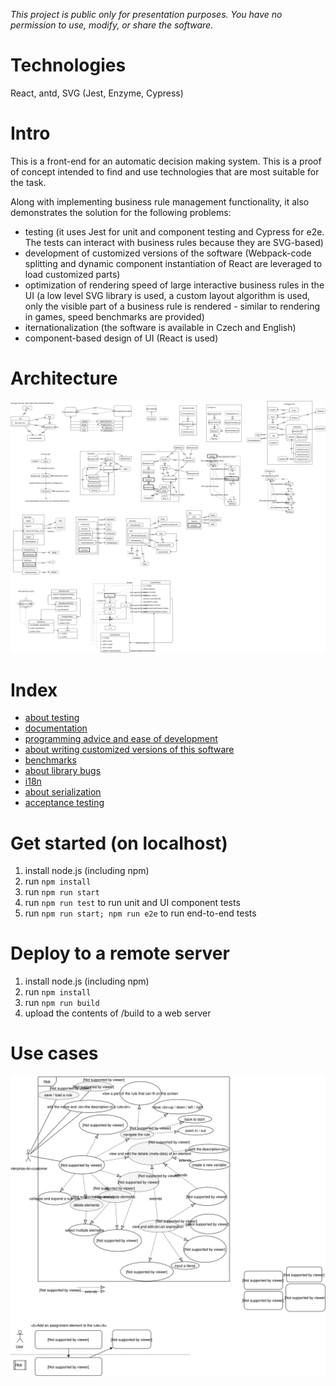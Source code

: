 *This project is public only for presentation purposes. You have no permission to use, modify, or share the software.*

# Technologies
React, antd, SVG (Jest, Enzyme, Cypress)

# Intro
This is a front-end for an automatic decision making system. This is a proof of concept intended to find and use technologies that are most suitable for the task.

Along with implementing business rule management functionality, it also demonstrates the solution for the following problems:
- testing (it uses Jest for unit and component testing and Cypress for e2e. The tests can interact with business rules because they are SVG-based)
- development of customized versions of the software (Webpack-code splitting and dynamic component instantiation of React are leveraged to load customized parts)
- optimization of rendering speed of large interactive business rules in the UI (a low level SVG library is used, a custom layout algorithm is used, only the visible part of a business rule is rendered - similar to rendering in games, speed benchmarks are provided)
- iternationalization (the software is available in Czech and English)
- component-based design of UI (React is used)

# Architecture
![architecture.svg](architecture.svg)

# Index
- [about testing](readme-testing.md)
- [documentation](readme-doc.md)
- [programming advice and ease of development](readme-tech-advice.md)
- [about writing customized versions of this software](readme-customize.md)
- [benchmarks](src/_benchmark/readme.md)
- [about library bugs](readme-debt.md)
- [i18n](readme-i18n.md)
- [about serialization](readme-serialization.md)
- [acceptance testing](readme-acceptance.md)

# Get started (on localhost)
1. install node.js (including npm)
2. run ```npm install```
4. run ```npm run start```
5. run ```npm run test``` to run unit and UI component tests
6. run ```npm run start; npm run e2e``` to run end-to-end tests

# Deploy to a remote server
1. install node.js (including npm)
2. run ```npm install```
3. run ```npm run build```
4. upload the contents of /build to a web server

# Use cases
![usecase.svg](usecase.svg)